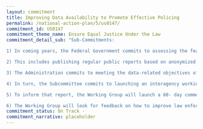 ```yaml
---
layout: commitment
title: Improving Data Availability to Promote Effective Policing
permalink: /national-action-plan/5/us0147/
commitment_id: US0147
commitment_theme_name: Ensure Equal Justice Under the Law
commitment_detail_sub: "Sub-Commitments:

1) In coming years, the Federal Government commits to assessing the feasibility of what database records may be accessible to the public, taking into account the critical need for public trust, transparency and accountability, as well as safety, privacy, and due process concerns. This includes publishing regular public reports based on anonymized data from the database once the database is established.

2) This includes publishing regular public reports based on anonymized data from the database once the database is established.

3) The Administration commits to meeting the data-related objectives of Executive Order 14074 through the Sub- committee on Equitable Data, described above.

4) In turn, the Subcommittee commits to launching an interagency working group on Criminal Justice Statistics with representatives from relevant offices across the Federal Gov- ernment. 

5) To inform that report, the Working Group will launch a 60- day comment period and host a series of listening sessions to solicit input from members of the public across the nation. 

6) The Working Group will look for feedback on how to improve law enforcement agency data collection, use, and transparency to inform policies, protocols, and procedures that will result in more equitable, effective, and accountable policing outcomes."
commitment_status: On Track -
commitment_narrative: placeholder
---
```


